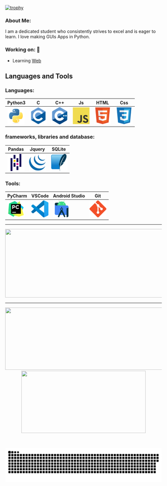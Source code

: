[![trophy](https://github-profile-trophy.vercel.app/?username=Maaz-319&title=Stars,Followers,Commits,Repositories,MultipleLang,PullRequest&theme=onedark)](https://github.com/ryo-ma/github-profile-trophy)
  
### About Me:    
I am a dedicated student who consistently strives to excel and is eager to learn. I love making GUIs Apps in Python.


### Working on: 🚀

- Learning [Web](https://maaz-319.github.io/Web)


## Languages and Tools 
<div>

### Languages:
| Python3 | C | C++ | Js | HTML | Css |
|----------|----------|----------|-----|-----|-----|
|  <img src="https://github.com/devicons/devicon/blob/master/icons/python/python-original.svg" title="Python"  alt="Python" width="55" height="55"/> |  <img src="https://github.com/devicons/devicon/blob/master/icons/c/c-original.svg" title="C"  alt="C" width="55" height="55"/> |  <img src="https://github.com/devicons/devicon/blob/master/icons/cplusplus/cplusplus-original.svg" title="C++" alt="C++" width="55" height="55"/> |  <img src="https://github.com/devicons/devicon/blob/master/icons/javascript/javascript-original.svg" title="JavaScript" alt="JavaScript" width="55" height="55"/>|  <img src="https://github.com/devicons/devicon/blob/master/icons/html5/html5-original.svg" title="HTML" alt="HTML" width="55" height="55"/>| <img src="https://github.com/devicons/devicon/blob/master/icons/css3/css3-original.svg" title="CSS" alt="CSS" width="55" height="55"/>| 

  

### frameworks, libraries and database:

| Pandas | Jquery | SQLite |
|----------|----------|----------|
|  <img src="https://github.com/devicons/devicon/blob/master/icons/pandas/pandas-original.svg" title="Pandas" alt="Pandas" width="55" height="55"/>|  <img src="https://github.com/devicons/devicon/blob/master/icons/jquery/jquery-original.svg" title="JQuery" alt="JQuery" width="55" height="55"/>|  <img src="https://github.com/devicons/devicon/blob/master/icons/sqlite/sqlite-original.svg" title="SQLite" alt="SQLite" width="55" height="55"/>|



### Tools:

| PyCharm | VSCode | Android Studio | Git |
|----------|----------|----------|----------|
|<img src="https://github.com/devicons/devicon/blob/master/icons/pycharm/pycharm-original.svg" title="PyCharm" alt="PyCharm" width="55" height="55"/>|<img src="https://github.com/devicons/devicon/blob/master/icons/vscode/vscode-original.svg" title="VSCode" alt="VSCode" width="55" height="55"/>|<img src="https://github.com/devicons/devicon/blob/master/icons/androidstudio/androidstudio-original.svg" title="Android Studio" alt="Android Studio" width="55" height="55"/>|<img src="https://github.com/devicons/devicon/blob/master/icons/git/git-original.svg" title="Git" alt="Git" width="55" height="55"/> |

</div>

---

  
<p align="center">
  <img width="800" height="220" src="https://streak-stats.demolab.com?user=Maaz-319&theme=highcontrast&hide_border=true&border_radius=5&card_width=800">
</p>


---




<p align="center">
  <img width="600" height="200" src="https://github-readme-stats.vercel.app/api?username=Maaz-319&show_icons=true&theme=vision-friendly-dark">
  <img width="400" height="200" src="https://github-readme-stats.vercel.app/api/top-langs/?username=maaz-319&theme=vision-friendly-dark">
</p>
 


<div id="header" align="center">
  <img src="https://komarev.com/ghpvc/?username=Maaz-319&style=for-the-badge&color=orange" alt=""/>
</div>

<p align="center">
 <img width="1000" src="github-snake.svg" alt="snake"/>
</p>
